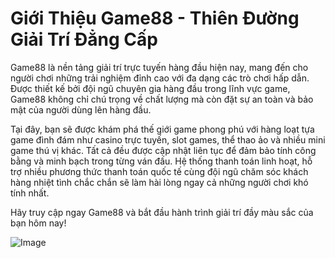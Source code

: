 # Giới Thiệu Game88 - Thiên Đường Giải Trí Đẳng Cấp

Game88 là nền tảng giải trí trực tuyến hàng đầu hiện nay, mang đến cho người chơi những trải nghiệm đỉnh cao với đa dạng các trò chơi hấp dẫn. Được thiết kế bởi đội ngũ chuyên gia hàng đầu trong lĩnh vực game, Game88 không chỉ chú trọng về chất lượng mà còn đặt sự an toàn và bảo mật của người dùng lên hàng đầu.

Tại đây, bạn sẽ được khám phá thế giới game phong phú với hàng loạt tựa game đình đám như casino trực tuyến, slot games, thể thao ảo và nhiều mini game thú vị khác. Tất cả đều được cập nhật liên tục để đảm bảo tính công bằng và minh bạch trong từng ván đấu. Hệ thống thanh toán linh hoạt, hỗ trợ nhiều phương thức thanh toán quốc tế cùng đội ngũ chăm sóc khách hàng nhiệt tình chắc chắn sẽ làm hài lòng ngay cả những người chơi khó tính nhất.

Hãy truy cập ngay Game88 và bắt đầu hành trình giải trí đầy màu sắc của bạn hôm nay! 

![Image](https://github.com/user-attachments/assets/bd51ea9f-0666-407b-a7a7-98ead6de688c)